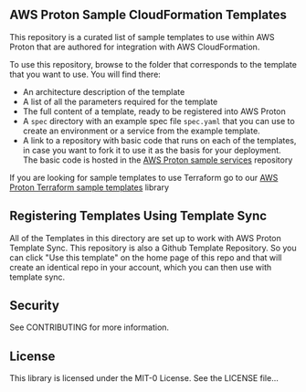 ## AWS Proton Sample CloudFormation Templates
This repository is a curated list of sample templates to use within AWS Proton that are authored for integration with AWS CloudFormation.

To use this repository, browse to the folder that corresponds to the template that you want to use. You will find there:
- An architecture description of the template
- A list of all the parameters required for the template
- The full content of a template, ready to be registered into AWS Proton
- A `spec` directory with an example spec file `spec.yaml` that you can use to create an
environment or a service from the example template.
- A link to a repository with basic code that runs on each of the templates, in case you want to fork it to use it as the basis for your deployment. The basic code is hosted in the [AWS Proton sample services](https://github.com/aws-samples/aws-proton-sample-services) repository

If you are looking for sample templates to use Terraform go to our [AWS Proton Terraform sample templates](https://github.com/aws-samples/aws-proton-terraform-sample-templates) library


## Registering Templates Using Template Sync
All of the Templates in this directory are set up to work with AWS Proton Template Sync. This repository is also a Github Template Repository. So you can click "Use this template" on the home page of this repo and that will create an identical repo in your account, which you can then use with template sync.

## Security
See CONTRIBUTING for more information.

## License
This library is licensed under the MIT-0 License. See the LICENSE file...

